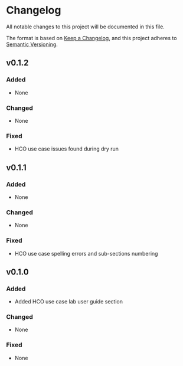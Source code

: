 # Changelog

All notable changes to this project will be documented in this file.

The format is based on [Keep a Changelog](https://keepachangelog.com/en/1.0.0/),
and this project adheres to [Semantic Versioning](https://semver.org/spec/v2.0.0.html).

## v0.1.2

### Added

- None

### Changed

- None

### Fixed

- HCO use case issues found during dry run
## v0.1.1

### Added

- None

### Changed

- None

### Fixed

- HCO use case spelling errors and sub-sections numbering
## v0.1.0

### Added

- Added HCO use case lab user guide section

### Changed

- None

### Fixed

- None
